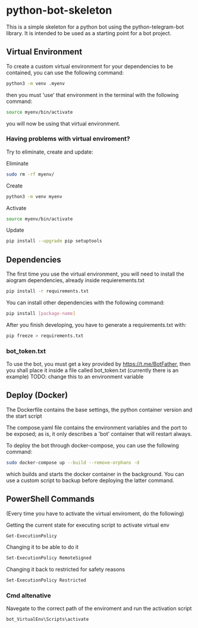 # python-bot-skeleton
This is a simple skeleton for a python bot using the python-telegram-bot library. It is intended to be used as a starting point for a bot project.

## Virtual Environment
To create a custom virtual environment for your dependencies to be contained, you can use the following command:
```bash
python3 -m venv .myenv 
```
then you must 'use' that environment in the terminal with the following command:
```bash
source myenv/bin/activate
```
you will now be using that virtual environment. 

### Having problems with virtual enviroment?
Try to eliminate, create and update:

Eliminate
```bash
sudo rm -rf myenv/
```

Create
```bash
python3 -m venv myenv
```

Activate
```bash
source myenv/bin/activate
```

Update
```bash
pip install --upgrade pip setuptools
```

## Dependencies
The first time you use the virtual environment, you will need to install the aiogram dependencies, already inside requierements.txt
```bash
pip install -r requirements.txt
```

You can install other dependencies with the following command:
```bash
pip install [package-name]
```
After you finish developing, you have to generate a requirements.txt with:
```bash
pip freeze > requirements.txt
```
### bot_token.txt
To use the bot, you must get a key provided by https://t.me/BotFather, then you shall place it inside a file called bot_token.txt (currently there is an example)
TODO: change this to an environment variable


## Deploy (Docker)
The Dockerfile contains the base settings, the python container version and the start script

The compose.yaml file contains the environment variables and the port to be exposed; as is, it only describes a 'bot' container that will restart always.

To deploy the bot through docker-compose, you can use the following command:
```bash
sudo docker-compose up --build --remove-orphans -d
```
which builds and starts the docker container in the background.
You can use a custom script to backup before deploying the latter command.

## PowerShell Commands
(Every time you have to activate the virtual enviroment, do the following)

Getting the current state for executing script to activate virtual env
```bash
Get-ExecutionPolicy
```

Changing it to be able to do it
```bash
Set-ExecutionPolicy RemoteSigned
```

Changing it back to restricted for safety reasons
```bash
Set-ExecutionPolicy Restricted
```

### Cmd altenative

Navegate to the correct path of the enviroment and run the activation script
```bash
bot_VirtualEnv\Scripts\activate
```
